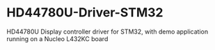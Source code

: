 # HD44780U-Driver-STM32
HD44780U Display controller driver for STM32, with demo application running on a Nucleo L432KC board
